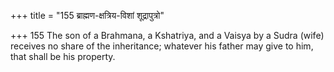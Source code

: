+++
title = "155 ब्राह्मण-क्षत्रिय-विशां शूद्रापुत्रो"

+++
155	The son of a Brahmana, a Kshatriya, and a Vaisya by a Sudra (wife) receives no share of the inheritance; whatever his father may give to him, that shall be his property.
